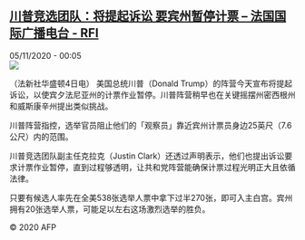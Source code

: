 <!--1604534103000-->
[川普竞选团队：将提起诉讼 要宾州暂停计票 – 法国国际广播电台 - RFI](http://www.rfi.fr//cn/contenu/20201105-%E5%B7%9D%E6%99%AE%E7%AB%9E%E9%80%89%E5%9B%A2%E9%98%9F%E5%B0%86%E6%8F%90%E8%B5%B7%E8%AF%89%E8%AE%BC-%E8%A6%81%E5%AE%BE%E5%B7%9E%E6%9A%82%E5%81%9C%E8%AE%A1%E7%A5%A8)
------

<div>05/11/2020 - 00:05</div><img src="https://s.rfi.fr/media/display/31db1120-1ef7-11eb-a9b7-005056bff430/w:310/p:16x9/int0002b.201105070504.jpg"><div class="t-content__body u-clearfix"><p>（法新社华盛顿4日电）    美国总统川普（Donald Trump）的阵营今天宣布将提起诉讼，以使宾夕法尼亚州的计票作业暂停。川普阵营稍早也在关键摇摆州密西根州和威斯康辛州提出类似挑战。</p><p>    川普阵营指控，选举官员阻止他们的「观察员」靠近宾州计票员身边25英尺（7.6公尺）内的范围。</p><p>    川普竞选团队副主任克拉克（Justin Clark）还透过声明表示，他们也提出诉讼要求计票作业暂停，直到过程够透明，让共和党阵营能确保计票过程光明正大且依循法律。</p><p>    只要有候选人率先在全美538张选举人票中拿下过半270张，即可入主白宫。宾州拥有20张选举人票，可能足以左右这场激烈选举的胜负。</p><p class="t-copyright">© 2020 AFP</p>        </div>
